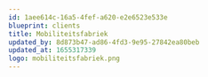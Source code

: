 ```yaml
---
id: 1aee614c-16a5-4fef-a620-e2e6523e533e
blueprint: clients
title: Mobiliteitsfabriek
updated_by: 8d873b47-ad86-4fd3-9e95-27842ea80beb
updated_at: 1655317339
logo: mobiliteitsfabriek.png
---
```

